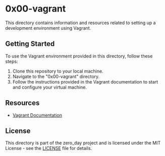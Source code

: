 # 0x00-vagrant

This directory contains information and resources related to setting up a development environment using Vagrant.

## Getting Started

To use the Vagrant environment provided in this directory, follow these steps:

1. Clone this repository to your local machine.
2. Navigate to the "0x00-vagrant" directory.
3. Follow the instructions provided in the Vagrant documentation to start and configure your virtual machine.

## Resources

- [Vagrant Documentation](https://www.vagrantup.com/docs)

## License

This directory is part of the zero_day project and is licensed under the MIT License - see the [LICENSE](../LICENSE) file for details.

